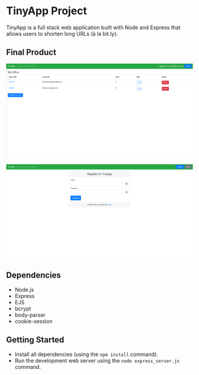 # TinyApp Project

TinyApp is a full stack web application built with Node and Express that allows users to shorten long URLs (à la bit.ly).

## Final Product

!["Screenshot of URLs page"](./docs/tinyapp-urls.png)

!["Screenshot of registration page"](./docs/tinyapp-registration.png)

## Dependencies

- Node.js
- Express
- EJS
- bcrypt
- body-parser
- cookie-session

## Getting Started

- Install all dependencies (using the `npm install` command).
- Run the development web server using the `node express_server.js` command.
